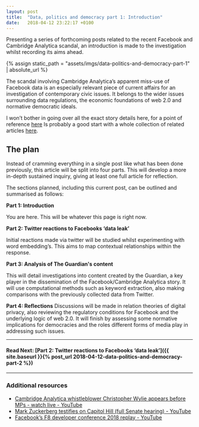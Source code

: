 ```yaml
---
layout: post
title:  "Data, politics and democracy part 1: Introduction"
date:   2018-04-12 23:22:17 +0100
---
```


Presenting a series of forthcoming posts related to the recent Facebook and Cambridge Analytica scandal, an introduction is made to the investigation whilst recording its aims ahead.

{% assign static_path = "assets/imgs/data-politics-and-democracy-part-1" | absolute_url %}


The scandal involving Cambridge Analytica’s apparent miss-use of Facebook data is an especially relevant piece of current affairs for an investigation of contemporary civic issues. It belongs to the wider issues surrounding data regulations, the economic foundations of web 2.0 and normative democratic ideals.

I won’t bother in going over all the exact story details here, for a point of reference [here]( https://www.theguardian.com/news/2018/mar/17/cambridge-analytica-facebook-influence-us-election) Is probably a good start with a whole collection of related articles [here]( https://www.theguardian.com/news/series/cambridge-analytica-files).


## The plan

Instead of cramming everything in a single post like what has been done previously, this article will be split into four parts. This will develop a more in-depth sustained inquiry, giving at least one full article for reflection.

The sections planned, including this current post, can be outlined and summarised as follows:

**Part 1: Introduction**

You are here. This will be whatever this page is right now.

**Part 2: Twitter reactions to Facebooks ‘data leak’**

Initial reactions made via twitter will be studied whilst experimenting with word embedding’s. This aims to map contextual relationships within the response.

**Part 3: Analysis of The Guardian's content**

This will detail investigations into content created by the Guardian, a key player in the dissemination of the Facebook/Cambridge Analytica story. It will use computational methods such as keyword extraction, also making comparisons with the previously collected data from Twitter.

**Part 4: Reflections**
Discussions will be made in relation theories of digital privacy, also reviewing the regulatory conditions for Facebook and the underlying logic of web 2.0. It will finish by assessing some normative implications for democracies and the roles different forms of media play in addressing such issues.


---

#### Read Next: [Part 2: Twitter reactions to Facebooks ‘data leak’]({{ site.baseurl }}{% post_url 2018-04-12-data-politics-and-democracy-part-2 %})

---

### Additional resources
* [Cambridge Analytica whistleblower Christopher Wylie appears before MPs - watch live - YouTube](https://www.youtube.com/watch?v=X5g6IJm7YJQ)
* [Mark Zuckerberg testifies on Capitol Hill (full Senate hearing) - YouTube](https://www.youtube.com/watch?v=6ValJMOpt7s)
 * [Facebook’s F8 developer conference 2018 replay - YouTube](https://www.youtube.com/watch?v=N_zlN7BXFm8)
